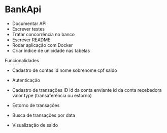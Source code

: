 # BankApi

- Documentar API
- Escrever testes
- Tratar concorrência no banco
- Escrever README
- Rodar aplicação com Docker
- Criar índice de unicidade nas tabelas

Funcionalidades

- Cadastro de contas
  id
  nome
  sobrenome
  cpf
  saldo

- Autenticação

- Cadastro de transações
  ID
  id da conta enviante
  id da conta recebedora
  valor
  type (transaferência ou estorno)
- Estorno de transações

- Busca de transações por data

- Visualização de saldo

